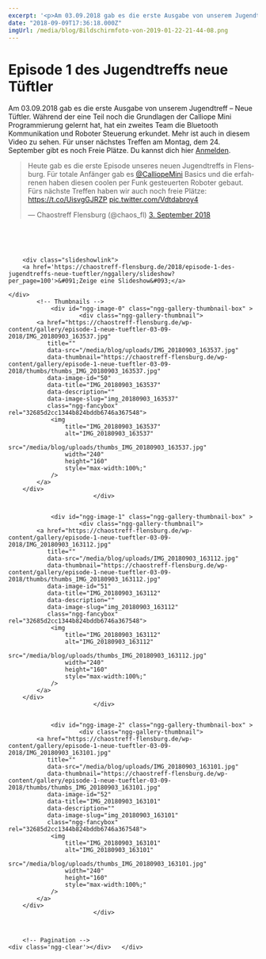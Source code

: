 ```yaml
---
excerpt: '<p>Am 03.09.2018 gab es die erste Ausgabe von unserem Jugendtreff &#8211; Neue Tüftler. Während der eine Teil noch die Grundlagen der Calliope Mini Programmierung gelernt hat, hat ein zweites Team <a href="https://chaostreff-flensburg.de/2018/episode-1-des-jugendtreffs-neue-tueftler/" class="more-link">[&hellip;]</a></p>'
date: "2018-09-09T17:36:18.000Z"
imgUrl: /media/blog/Bildschirmfoto-von-2019-01-22-21-44-08.png
---
```

# Episode 1 des Jugendtreffs neue Tüftler

<p>Am 03.09.2018 gab es die erste Ausgabe von unserem Jugendtreff &#8211; Neue Tüftler. Während der eine Teil noch die Grundlagen der Calliope Mini Programmierung gelernt hat, hat ein zweites Team die Bluetooth Kommunikation und Roboter Steuerung erkundet. Mehr ist auch in diesem Video zu sehen. Für unser nächstes Treffen am Montag, dem 24. September gibt es noch Freie Plätze. Du kannst dich hier <a href="https://chaostreff-flensburg.de/events/jugendtreff-neue-tueftler/">Anmelden</a>.&nbsp;</p>
<blockquote class="twitter-tweet" data-lang="de">
<p dir="ltr" lang="de">Heute gab es die erste Episode unseres neuen Jugendtreffs in Flensburg. Für totale Anfänger gab es <a href="https://twitter.com/CalliopeMini?ref_src=twsrc%5Etfw">@CalliopeMini</a> Basics und die erfahrenen haben diesen coolen per Funk gesteuerten Roboter gebaut. Fürs nächste Treffen haben wir auch noch freie Plätze: <a href="https://t.co/UisvgGJRZP">https://t.co/UisvgGJRZP</a> <a href="https://t.co/Vdtdabroy4">pic.twitter.com/Vdtdabroy4</a></p>
<p>— Chaostreff Flensburg (@chaos_fl) <a href="https://twitter.com/chaos_fl/status/1036687390381928449?ref_src=twsrc%5Etfw">3. September 2018</a></p></blockquote>
<p><script async="" src="/media/blog/uploads/widgets.js" charset="utf-8"></script></p>
<p>&nbsp;</p>
<p>&nbsp;</p>
<p><!-- index.php -->
<div
	class="ngg-galleryoverview ngg-ajax-pagination-none"
	id="ngg-gallery-32685d2cc1344b824bddb6746a367548-1">

    	<div class="slideshowlink">
        <a href='https://chaostreff-flensburg.de/2018/episode-1-des-jugendtreffs-neue-tueftler/nggallery/slideshow?per_page=100'>&#091;Zeige eine Slideshow&#093;</a>
		
	</div>
			<!-- Thumbnails -->
				<div id="ngg-image-0" class="ngg-gallery-thumbnail-box" >
				        <div class="ngg-gallery-thumbnail">
            <a href="https://chaostreff-flensburg.de/wp-content/gallery/episode-1-neue-tueftler-03-09-2018/IMG_20180903_163537.jpg"
               title=""
               data-src="/media/blog/uploads/IMG_20180903_163537.jpg"
               data-thumbnail="https://chaostreff-flensburg.de/wp-content/gallery/episode-1-neue-tueftler-03-09-2018/thumbs/thumbs_IMG_20180903_163537.jpg"
               data-image-id="50"
               data-title="IMG_20180903_163537"
               data-description=""
               data-image-slug="img_20180903_163537"
               class="ngg-fancybox" rel="32685d2cc1344b824bddb6746a367548">
                <img
                    title="IMG_20180903_163537"
                    alt="IMG_20180903_163537"
                    src="/media/blog/uploads/thumbs_IMG_20180903_163537.jpg"
                    width="240"
                    height="160"
                    style="max-width:100%;"
                />
            </a>
        </div>
							</div> 
			
        
				<div id="ngg-image-1" class="ngg-gallery-thumbnail-box" >
				        <div class="ngg-gallery-thumbnail">
            <a href="https://chaostreff-flensburg.de/wp-content/gallery/episode-1-neue-tueftler-03-09-2018/IMG_20180903_163112.jpg"
               title=""
               data-src="/media/blog/uploads/IMG_20180903_163112.jpg"
               data-thumbnail="https://chaostreff-flensburg.de/wp-content/gallery/episode-1-neue-tueftler-03-09-2018/thumbs/thumbs_IMG_20180903_163112.jpg"
               data-image-id="51"
               data-title="IMG_20180903_163112"
               data-description=""
               data-image-slug="img_20180903_163112"
               class="ngg-fancybox" rel="32685d2cc1344b824bddb6746a367548">
                <img
                    title="IMG_20180903_163112"
                    alt="IMG_20180903_163112"
                    src="/media/blog/uploads/thumbs_IMG_20180903_163112.jpg"
                    width="240"
                    height="160"
                    style="max-width:100%;"
                />
            </a>
        </div>
							</div> 
			
        
				<div id="ngg-image-2" class="ngg-gallery-thumbnail-box" >
				        <div class="ngg-gallery-thumbnail">
            <a href="https://chaostreff-flensburg.de/wp-content/gallery/episode-1-neue-tueftler-03-09-2018/IMG_20180903_163101.jpg"
               title=""
               data-src="/media/blog/uploads/IMG_20180903_163101.jpg"
               data-thumbnail="https://chaostreff-flensburg.de/wp-content/gallery/episode-1-neue-tueftler-03-09-2018/thumbs/thumbs_IMG_20180903_163101.jpg"
               data-image-id="52"
               data-title="IMG_20180903_163101"
               data-description=""
               data-image-slug="img_20180903_163101"
               class="ngg-fancybox" rel="32685d2cc1344b824bddb6746a367548">
                <img
                    title="IMG_20180903_163101"
                    alt="IMG_20180903_163101"
                    src="/media/blog/uploads/thumbs_IMG_20180903_163101.jpg"
                    width="240"
                    height="160"
                    style="max-width:100%;"
                />
            </a>
        </div>
							</div> 
			
        
		
		<!-- Pagination -->
	<div class='ngg-clear'></div>	</div>
</p>
<p>&nbsp;</p>
<p>&nbsp;</p>

